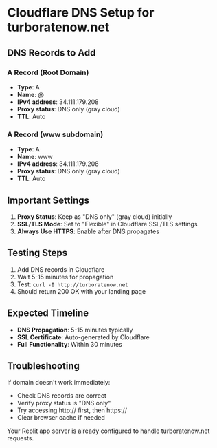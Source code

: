 # Cloudflare DNS Setup for turboratenow.net

## DNS Records to Add

### A Record (Root Domain)
- **Type**: A
- **Name**: @ 
- **IPv4 address**: 34.111.179.208
- **Proxy status**: DNS only (gray cloud)
- **TTL**: Auto

### A Record (www subdomain)
- **Type**: A
- **Name**: www
- **IPv4 address**: 34.111.179.208
- **Proxy status**: DNS only (gray cloud)
- **TTL**: Auto

## Important Settings

1. **Proxy Status**: Keep as "DNS only" (gray cloud) initially
2. **SSL/TLS Mode**: Set to "Flexible" in Cloudflare SSL/TLS settings
3. **Always Use HTTPS**: Enable after DNS propagates

## Testing Steps

1. Add DNS records in Cloudflare
2. Wait 5-15 minutes for propagation
3. Test: `curl -I http://turboratenow.net`
4. Should return 200 OK with your landing page

## Expected Timeline

- **DNS Propagation**: 5-15 minutes typically
- **SSL Certificate**: Auto-generated by Cloudflare
- **Full Functionality**: Within 30 minutes

## Troubleshooting

If domain doesn't work immediately:
- Check DNS records are correct
- Verify proxy status is "DNS only"
- Try accessing http:// first, then https://
- Clear browser cache if needed

Your Replit app server is already configured to handle turboratenow.net requests.